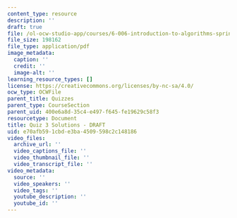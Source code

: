 ```yaml
---
content_type: resource
description: ''
draft: true
file: /ol-ocw-studio-app/courses/6-006-introduction-to-algorithms-spring-2020/e70afb591cbde3ba4509598c2c148186_MIT6_006S20_q3_sol.pdf
file_size: 198162
file_type: application/pdf
image_metadata:
  caption: ''
  credit: ''
  image-alt: ''
learning_resource_types: []
license: https://creativecommons.org/licenses/by-nc-sa/4.0/
ocw_type: OCWFile
parent_title: Quizzes
parent_type: CourseSection
parent_uid: 400e6a8d-35c4-e497-f645-fe19629c58f3
resourcetype: Document
title: Quiz 3 Solutions - DRAFT
uid: e70afb59-1cbd-e3ba-4509-598c2c148186
video_files:
  archive_url: ''
  video_captions_file: ''
  video_thumbnail_file: ''
  video_transcript_file: ''
video_metadata:
  source: ''
  video_speakers: ''
  video_tags: ''
  youtube_description: ''
  youtube_id: ''
---
```

